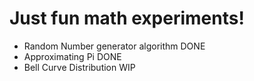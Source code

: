 # Just fun math experiments!

- Random Number generator algorithm DONE
- Approximating Pi DONE
- Bell Curve Distribution WIP